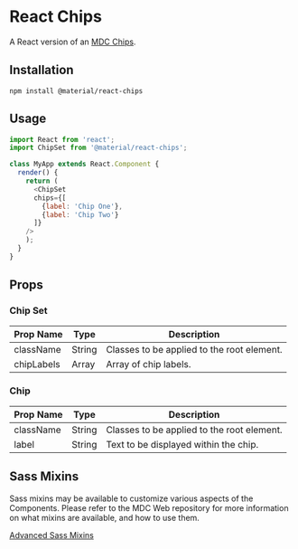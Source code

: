 # React Chips

A React version of an [MDC Chips](https://github.com/material-components/material-components-web/tree/master/packages/mdc-chips).

## Installation

```
npm install @material/react-chips
```

## Usage

```js
import React from 'react';
import ChipSet from '@material/react-chips';

class MyApp extends React.Component {
  render() {
    return (
      <ChipSet 
      chips={[
        {label: 'Chip One'},
        {label: 'Chip Two'}
      ]}
    />
    );
  }
}
```

## Props

### Chip Set

Prop Name | Type | Description
--- | --- | ---
className | String | Classes to be applied to the root element.
chipLabels | Array | Array of chip labels.

### Chip

Prop Name | Type | Description
--- | --- | ---
className | String | Classes to be applied to the root element.
label | String | Text to be displayed within the chip.

## Sass Mixins

Sass mixins may be available to customize various aspects of the Components. Please refer to the
MDC Web repository for more information on what mixins are available, and how to use them.

[Advanced Sass Mixins](https://github.com/material-components/material-components-web/blob/v0.35.0/packages/mdc-chips/README.md#sass-mixins)
